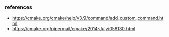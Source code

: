 ### references

- https://cmake.org/cmake/help/v3.9/command/add_custom_command.html
- https://cmake.org/pipermail/cmake/2014-July/058130.html

